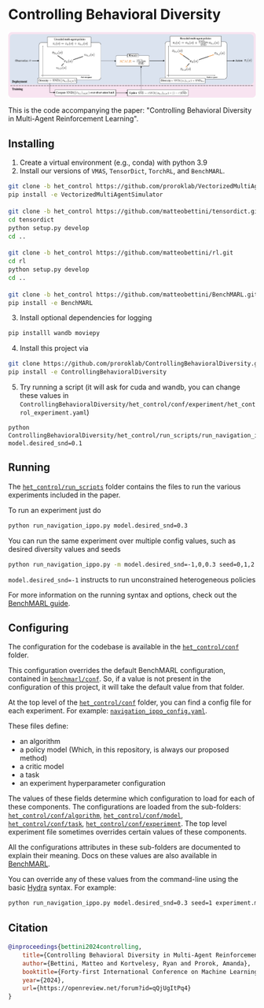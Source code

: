 # Controlling Behavioral Diversity

<img src="https://github.com/matteobettini/vmas-media/blob/main/dico/dico.png?raw=true" alt="drawing"/> 

This is the code accompanying the paper: "Controlling Behavioral Diversity in Multi-Agent Reinforcement Learning".

## Installing

1. Create a virtual environment (e.g., conda) with python 3.9
2. Install our versions of `VMAS`, `TensorDict`, `TorchRL`, and `BenchMARL`.

```bash
git clone -b het_control https://github.com/proroklab/VectorizedMultiAgentSimulator.git
pip install -e VectorizedMultiAgentSimulator

git clone -b het_control https://github.com/matteobettini/tensordict.git
cd tensordict
python setup.py develop
cd ..

git clone -b het_control https://github.com/matteobettini/rl.git
cd rl
python setup.py develop
cd ..

git clone -b het_control https://github.com/matteobettini/BenchMARL.git
pip install -e BenchMARL
```
3. Install optional dependencies for logging
```bash
pip installl wandb moviepy
```
4. Install this project via
```bash
git clone https://github.com/proroklab/ControllingBehavioralDiversity.git
pip install -e ControllingBehavioralDiversity
```
5. Try running a script (it will ask for cuda and wandb, you can change these values in `ControllingBehavioralDiversity/het_control/conf/experiment/het_control_experiment.yaml`)
```
python ControllingBehavioralDiversity/het_control/run_scripts/run_navigation_ippo.py model.desired_snd=0.1
```

## Running

The [`het_control/run_scripts`](het_control/run_scripts) folder contains the files to run the various experiments
included in the paper.

To run an experiment just do
```bash
python run_navigation_ippo.py model.desired_snd=0.3
```

You can run the same experiment over multiple config values, such as desired diversity values and seeds
```bash
python run_navigation_ippo.py -m model.desired_snd=-1,0,0.3 seed=0,1,2
```

`model.desired_snd=-1` instructs to run unconstrained heterogeneous policies

For more information on the running syntax and options, 
check out the [BenchMARL guide](https://benchmarl.readthedocs.io/en/latest/usage/running.html).

## Configuring

The configuration for the codebase is available in the [`het_control/conf`](het_control/conf) folder.

This configuration overrides the default BenchMARL configuration, contained in  [`benchmarl/conf`](https://github.com/facebookresearch/BenchMARL/tree/main/benchmarl/conf).
So, if a value is not present in the configuration of this project, it will take the default value from that folder.

At the top level of the [`het_control/conf`](het_control/conf) folder, you can find a config file for each experiment.
For example: [`navigation_ippo_config.yaml`](het_control/conf/navigation_ippo_config.yaml).

These files define:
- an algorithm
- a policy model (Which, in this repository, is always our proposed method)
- a critic model
- a task
- an experiment hyperparameter configuration

The values of these fields determine which configuration to load for each of these components. The configurations are loaded from the sub-folders:
[`het_control/conf/algorithm`](het_control/conf/algorithm), [`het_control/conf/model`](het_control/conf/model), 
 [`het_control/conf/task`](het_control/conf/task), [`het_control/conf/experiment`](het_control/conf/experiment).
The top level experiment file sometimes overrides certain values of these components.

All the configurations attributes in these sub-folders are documented to explain their meaning.
Docs on these values are also available in [BenchMARL](https://benchmarl.readthedocs.io/en/latest/concepts/configuring.html).

You can override any of these values from the command-line using the basic [Hydra](https://github.com/facebookresearch/hydra) syntax.
For example:
```bash
python run_navigation_ippo.py model.desired_snd=0.3 seed=1 experiment.max_n_frames=1_000_000 algorithm.lmbda=0.8
```

## Citation

```BibTeX
@inproceedings{bettini2024controlling,
    title={Controlling Behavioral Diversity in Multi-Agent Reinforcement Learning},
    author={Bettini, Matteo and Kortvelesy, Ryan and Prorok, Amanda},
    booktitle={Forty-first International Conference on Machine Learning},
    year={2024},
    url={https://openreview.net/forum?id=qQjUgItPq4}
}
```
